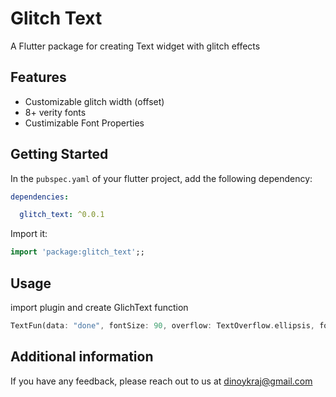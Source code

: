 # Glitch Text
A Flutter package for creating Text widget with glitch effects 

## Features
* Customizable glitch width (offset)
* 8+ verity fonts
* Custimizable Font Properties

## Getting Started

In the `pubspec.yaml` of your flutter project, add the following dependency:

```yaml
dependencies:

  glitch_text: ^0.0.1
```

Import it:

```dart
import 'package:glitch_text';;
```


## Usage

import plugin and create GlichText function

```dart
TextFun(data: "done", fontSize: 90, overflow: TextOverflow.ellipsis, font: GlitchFont.debug(), offset: 3,),';
```

## Additional information

If you have any feedback, please reach out to us at dinoykraj@gmail.com

